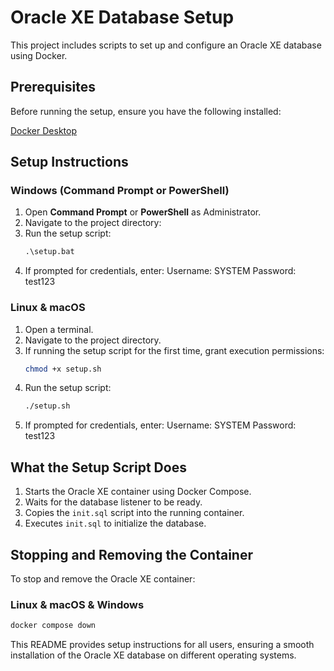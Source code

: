 # Oracle XE Database Setup

This project includes scripts to set up and configure an Oracle XE database using Docker.

## Prerequisites

Before running the setup, ensure you have the following installed:

[Docker Desktop](https://www.docker.com/products/docker-desktop/)

## Setup Instructions

### Windows (Command Prompt or PowerShell)
1. Open **Command Prompt** or **PowerShell** as Administrator.
2. Navigate to the project directory:
3. Run the setup script:
   ```bat
   .\setup.bat
   ```
4. If prompted for credentials, enter:
   Username: SYSTEM
   Password: test123

### Linux & macOS
1. Open a terminal.
2. Navigate to the project directory.
3. If running the setup script for the first time, grant execution permissions:
   ```sh
   chmod +x setup.sh
   ```
4. Run the setup script:
   ```sh
   ./setup.sh
   ```
5. If prompted for credentials, enter:
   Username: SYSTEM
   Password: test123

## What the Setup Script Does

1. Starts the Oracle XE container using Docker Compose.
2. Waits for the database listener to be ready.
3. Copies the `init.sql` script into the running container.
4. Executes `init.sql` to initialize the database.

## Stopping and Removing the Container

To stop and remove the Oracle XE container:

### Linux & macOS & Windows
```sh
docker compose down
```

This README provides setup instructions for all users, ensuring a smooth installation of the Oracle XE database on different operating systems.

